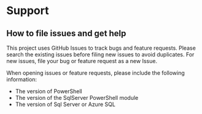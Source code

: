 # Support

## How to file issues and get help  

This project uses GitHub Issues to track bugs and feature requests. Please search the existing 
issues before filing new issues to avoid duplicates.  For new issues, file your bug or 
feature request as a new Issue.

When opening issues or feature requests, please include the following information:
- The version of PowerShell
- The version of the SqlServer PowerShell module
- The version of Sql Server or Azure SQL
